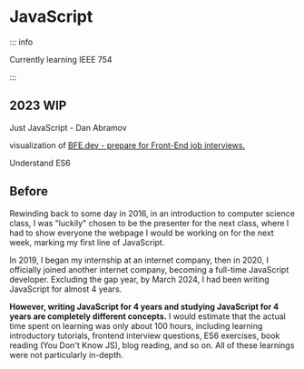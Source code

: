 # JavaScript <Tag variant='total' value='> 100 h' />

::: info

Currently learning IEEE 754

:::

## 2023 WIP

Just JavaScript - Dan Abramov

visualization of [BFE.dev - prepare for Front-End job interviews.](https://bigfrontend.dev/)

Understand ES6

## Before <Tag value="100 h" />

Rewinding back to some day in 2016, in an introduction to computer science class, I was "luckily" chosen to be the presenter for the next class, where I had to show everyone the webpage I would be working on for the next week, marking my first line of JavaScript.

In 2019, I began my internship at an internet company, then in 2020, I officially joined another internet company, becoming a full-time JavaScript developer. Excluding the gap year, by March 2024, I had been writing JavaScript for almost 4 years.

**However, writing JavaScript for 4 years and studying JavaScript for 4 years are completely different concepts.** I would estimate that the actual time spent on learning was only about 100 hours, including learning introductory tutorials, frontend interview questions, ES6 exercises, book reading (You Don't Know JS), blog reading, and so on. All of these learnings were not particularly in-depth.
